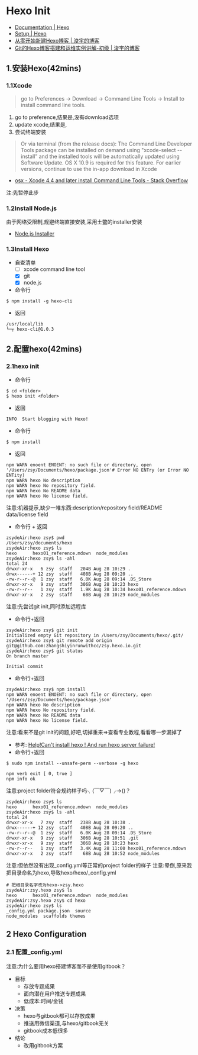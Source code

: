 # Hexo Init

- [Documentation | Hexo](https://hexo.io/docs/index.html)
- [Setup | Hexo](https://hexo.io/docs/setup.html)
- [从零开始新建Hexo博客 | 浚宇的博客](http://blog.junyu.io/posts/0002-start-blog-with-hexo.html)
- [Git的Hexo博客搭建和运维实例讲解-初级 | 浚宇的博客](http://blog.junyu.io/posts/0012-hexo-git-apply-primary.html)

## 1.安装Hexo(42mins)
### 1.1Xcode 
> go to Preferences -> Download -> Command Line Tools -> Install to install command line tools.

1. go to preference,结果是,没有download选项
2. update xcode,结果是,
3. 尝试终端安装
> Or via terminal (from the release docs): The Command Line Developer Tools package can be installed on demand using "xcode-select --install” and the installed tools will be automatically updated using Software Update. OS X 10.9 is required for this feature. For earlier versions, continue to use the in-app download in Xcode

- [osx - Xcode 4.4 and later install Command Line Tools - Stack Overflow](https://stackoverflow.com/questions/9329243/xcode-4-4-and-later-install-command-line-tools)

注:先暂停此步

### 1.2Install Node.js
由于网络受限制,规避终端直接安装,采用土鳖的installer安装
- [Node.js Installer](https://nodejs.org/en/)

### 1.3Install Hexo
- 自查清单
    + [ ] xcode command line tool
    + [x] git
    + [x] node.js
- 命令行

`$ npm install -g hexo-cli`

- 返回

```
/usr/local/lib
└─┬ hexo-cli@1.0.3
```

## 2.配置hexo(42mins)

### 2.1hexo init

- 命令行

```
$ cd <folder>
$ hexo init <folder>
```

- 返回

```
INFO  Start blogging with Hexo!
```

- 命令行

```
$ npm install
```

- 返回

```
npm WARN enoent ENOENT: no such file or directory, open '/Users/zsy/Documents/hexo/package.json'# Error NO ENTry (or Error NO ENTity)
npm WARN hexo No description
npm WARN hexo No repository field.
npm WARN hexo No README data
npm WARN hexo No license field.
```

注意:机器提示,缺少一堆东西:description/repository field/README data/license field

- 命令行 + 返回

```
zsydeAir:hexo zsy$ pwd
/Users/zsy/documents/hexo
zsydeAir:hexo zsy$ ls
hexo      hexo01_reference.mdown  node_modules
zsydeAir:hexo zsy$ ls -ahl
total 24
drwxr-xr-x   6 zsy  staff   204B Aug 28 10:29 .
drwx------+ 12 zsy  staff   408B Aug 28 09:20 ..
-rw-r--r--@  1 zsy  staff   6.0K Aug 28 09:14 .DS_Store
drwxr-xr-x   9 zsy  staff   306B Aug 28 10:23 hexo
-rw-r--r--   1 zsy  staff   1.9K Aug 28 10:34 hexo01_reference.mdown
drwxr-xr-x   2 zsy  staff    68B Aug 28 10:29 node_modules
```

注意:先尝试git init,同时添加远程库

- 命令行+返回

```
zsydeAir:hexo zsy$ git init
Initialized empty Git repository in /Users/zsy/Documents/hexo/.git/
zsydeAir:hexo zsy$ git remote add origin git@github.com:zhangshiyinrunwithcc/zsy.hexo.io.git
zsydeAir:hexo zsy$ git status
On branch master

Initial commit
```

- 命令行+返回

```
zsydeAir:hexo zsy$ npm install
npm WARN enoent ENOENT: no such file or directory, open '/Users/zsy/Documents/hexo/package.json'
npm WARN hexo No description
npm WARN hexo No repository field.
npm WARN hexo No README data
npm WARN hexo No license field.
```

注意:看来不是git init的问题,好吧,切掉重来=>查看专业教程,看看哪一步漏掉了

- 参考: [Help!Can't install hexo ! And run hexo server failure! ](https://github.com/npm/npm/issues/11659)
- 命令行+返回

```
$ sudo npm install --unsafe-perm --verbose -g hexo

npm verb exit [ 0, true ]
npm info ok
```

注意:project folder符合规约样子吗╮(￣▽￣)╭->()？

```
zsydeAir:hexo zsy$ ls
hexo      hexo01_reference.mdown  node_modules
zsydeAir:hexo zsy$ ls -ahl
total 24
drwxr-xr-x   7 zsy  staff   238B Aug 28 10:38 .
drwx------+ 12 zsy  staff   408B Aug 28 09:20 ..
-rw-r--r--@  1 zsy  staff   6.0K Aug 28 09:14 .DS_Store
drwxr-xr-x   9 zsy  staff   306B Aug 28 10:51 .git
drwxr-xr-x   9 zsy  staff   306B Aug 28 10:23 hexo
-rw-r--r--   1 zsy  staff   3.4K Aug 28 11:00 hexo01_reference.mdown
drwxr-xr-x   2 zsy  staff    68B Aug 28 10:52 node_modules
```

注意:但依然没有出现_config.yml等正常的project folder的样子
注意:晕倒,原来我把目录命名为hexo,导致hexo/hexo/_config.yml

```
# 把根目录名字改为hexo->zsy.hexo
zsydeAir:zsy.hexo zsy$ ls
hexo      hexo01_reference.mdown  node_modules
zsydeAir:zsy.hexo zsy$ cd hexo
zsydeAir:hexo zsy$ ls
_config.yml package.json  source
node_modules  scaffolds themes
```

## 2 Hexo Configuration
### 2.1 配置_config.yml

注意:为什么要用hexo搭建博客而不是使用gitbook？

- 目标
    + 存放专题成果
    + 面向潜在用户推送专题成果
    + 低成本:时间/金钱
- 决策
    + hexo与gitbook都可以存放成果
    + 推送用微信渠道,与hexo/gitbook无关
    + gitbook成本低很多
- 结论
    + 改用gitbook方案 


